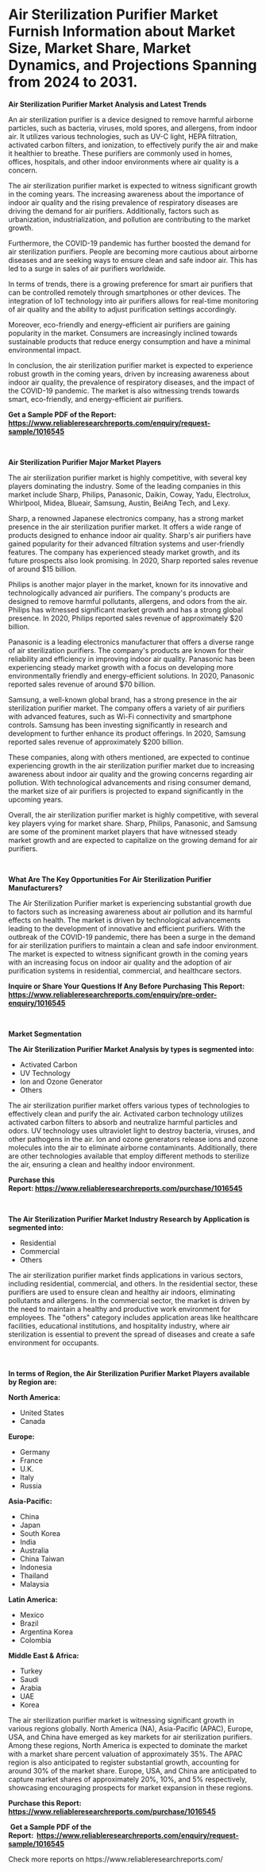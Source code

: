 <p><h1>Air Sterilization Purifier Market Furnish Information about Market Size, Market Share, Market Dynamics, and Projections Spanning from 2024 to 2031.</h1></p><p><strong>Air Sterilization Purifier Market Analysis and Latest Trends</strong></p>
<p><p>An air sterilization purifier is a device designed to remove harmful airborne particles, such as bacteria, viruses, mold spores, and allergens, from indoor air. It utilizes various technologies, such as UV-C light, HEPA filtration, activated carbon filters, and ionization, to effectively purify the air and make it healthier to breathe. These purifiers are commonly used in homes, offices, hospitals, and other indoor environments where air quality is a concern.</p><p>The air sterilization purifier market is expected to witness significant growth in the coming years. The increasing awareness about the importance of indoor air quality and the rising prevalence of respiratory diseases are driving the demand for air purifiers. Additionally, factors such as urbanization, industrialization, and pollution are contributing to the market growth.</p><p>Furthermore, the COVID-19 pandemic has further boosted the demand for air sterilization purifiers. People are becoming more cautious about airborne diseases and are seeking ways to ensure clean and safe indoor air. This has led to a surge in sales of air purifiers worldwide.</p><p>In terms of trends, there is a growing preference for smart air purifiers that can be controlled remotely through smartphones or other devices. The integration of IoT technology into air purifiers allows for real-time monitoring of air quality and the ability to adjust purification settings accordingly.</p><p>Moreover, eco-friendly and energy-efficient air purifiers are gaining popularity in the market. Consumers are increasingly inclined towards sustainable products that reduce energy consumption and have a minimal environmental impact.</p><p>In conclusion, the air sterilization purifier market is expected to experience robust growth in the coming years, driven by increasing awareness about indoor air quality, the prevalence of respiratory diseases, and the impact of the COVID-19 pandemic. The market is also witnessing trends towards smart, eco-friendly, and energy-efficient air purifiers.</p></p>
<p><strong>Get a Sample PDF of the Report:&nbsp; <a href="https://www.reliableresearchreports.com/enquiry/request-sample/1016545">https://www.reliableresearchreports.com/enquiry/request-sample/1016545</a></strong></p>
<p>&nbsp;</p>
<p><strong>Air Sterilization Purifier Major Market Players</strong></p>
<p><p>The air sterilization purifier market is highly competitive, with several key players dominating the industry. Some of the leading companies in this market include Sharp, Philips, Panasonic, Daikin, Coway, Yadu, Electrolux, Whirlpool, Midea, Blueair, Samsung, Austin, BeiAng Tech, and Lexy.</p><p>Sharp, a renowned Japanese electronics company, has a strong market presence in the air sterilization purifier market. It offers a wide range of products designed to enhance indoor air quality. Sharp's air purifiers have gained popularity for their advanced filtration systems and user-friendly features. The company has experienced steady market growth, and its future prospects also look promising. In 2020, Sharp reported sales revenue of around $15 billion.</p><p>Philips is another major player in the market, known for its innovative and technologically advanced air purifiers. The company's products are designed to remove harmful pollutants, allergens, and odors from the air. Philips has witnessed significant market growth and has a strong global presence. In 2020, Philips reported sales revenue of approximately $20 billion.</p><p>Panasonic is a leading electronics manufacturer that offers a diverse range of air sterilization purifiers. The company's products are known for their reliability and efficiency in improving indoor air quality. Panasonic has been experiencing steady market growth with a focus on developing more environmentally friendly and energy-efficient solutions. In 2020, Panasonic reported sales revenue of around $70 billion.</p><p>Samsung, a well-known global brand, has a strong presence in the air sterilization purifier market. The company offers a variety of air purifiers with advanced features, such as Wi-Fi connectivity and smartphone controls. Samsung has been investing significantly in research and development to further enhance its product offerings. In 2020, Samsung reported sales revenue of approximately $200 billion.</p><p>These companies, along with others mentioned, are expected to continue experiencing growth in the air sterilization purifier market due to increasing awareness about indoor air quality and the growing concerns regarding air pollution. With technological advancements and rising consumer demand, the market size of air purifiers is projected to expand significantly in the upcoming years.</p><p>Overall, the air sterilization purifier market is highly competitive, with several key players vying for market share. Sharp, Philips, Panasonic, and Samsung are some of the prominent market players that have witnessed steady market growth and are expected to capitalize on the growing demand for air purifiers.</p></p>
<p>&nbsp;</p>
<p><strong>What Are The Key Opportunities For Air Sterilization Purifier Manufacturers?</strong></p>
<p><p>The Air Sterilization Purifier market is experiencing substantial growth due to factors such as increasing awareness about air pollution and its harmful effects on health. The market is driven by technological advancements leading to the development of innovative and efficient purifiers. With the outbreak of the COVID-19 pandemic, there has been a surge in the demand for air sterilization purifiers to maintain a clean and safe indoor environment. The market is expected to witness significant growth in the coming years with an increasing focus on indoor air quality and the adoption of air purification systems in residential, commercial, and healthcare sectors.</p></p>
<p><strong>Inquire or Share Your Questions If Any Before Purchasing This Report: <a href="https://www.reliableresearchreports.com/enquiry/pre-order-enquiry/1016545">https://www.reliableresearchreports.com/enquiry/pre-order-enquiry/1016545</a></strong></p>
<p>&nbsp;</p>
<p><strong>Market Segmentation</strong></p>
<p><strong>The Air Sterilization Purifier Market Analysis by types is segmented into:</strong></p>
<p><ul><li>Activated Carbon</li><li>UV Technology</li><li>Ion and Ozone Generator</li><li>Others</li></ul></p>
<p><p>The air sterilization purifier market offers various types of technologies to effectively clean and purify the air. Activated carbon technology utilizes activated carbon filters to absorb and neutralize harmful particles and odors. UV technology uses ultraviolet light to destroy bacteria, viruses, and other pathogens in the air. Ion and ozone generators release ions and ozone molecules into the air to eliminate airborne contaminants. Additionally, there are other technologies available that employ different methods to sterilize the air, ensuring a clean and healthy indoor environment.</p></p>
<p><strong>Purchase this Report:&nbsp;<a href="https://www.reliableresearchreports.com/purchase/1016545">https://www.reliableresearchreports.com/purchase/1016545</a></strong></p>
<p>&nbsp;</p>
<p><strong>The Air Sterilization Purifier Market Industry Research by Application is segmented into:</strong></p>
<p><ul><li>Residential</li><li>Commercial</li><li>Others</li></ul></p>
<p><p>The air sterilization purifier market finds applications in various sectors, including residential, commercial, and others. In the residential sector, these purifiers are used to ensure clean and healthy air indoors, eliminating pollutants and allergens. In the commercial sector, the market is driven by the need to maintain a healthy and productive work environment for employees. The "others" category includes application areas like healthcare facilities, educational institutions, and hospitality industry, where air sterilization is essential to prevent the spread of diseases and create a safe environment for occupants.</p></p>
<p>&nbsp;</p>
<p><strong>In terms of Region, the Air Sterilization Purifier Market Players available by Region are:</strong></p>
<p>
    <p> <strong> North America: </strong>
        <ul>
            <li>United States</li>
            <li>Canada</li>
        </ul>
        </p> 
    <p> <strong> Europe: </strong>
        <ul>
            <li>Germany</li>
            <li>France</li>
            <li>U.K.</li>
            <li>Italy</li>
            <li>Russia</li>
        </ul>
        </p> 
    <p> <strong> Asia-Pacific: </strong>
        <ul>
            <li>China</li>
            <li>Japan</li>
            <li>South Korea</li>
            <li>India</li>
            <li>Australia</li>
            <li>China Taiwan</li>
            <li>Indonesia</li>
            <li>Thailand</li>
            <li>Malaysia</li>
        </ul>
        </p> 
    <p> <strong> Latin America: </strong>
        <ul>
            <li>Mexico</li>
            <li>Brazil</li>
            <li>Argentina Korea</li>
            <li>Colombia</li>
        </ul>
        </p> 
    <p> <strong> Middle East & Africa: </strong>
        <ul>
            <li>Turkey</li>
            <li>Saudi</li>
            <li>Arabia</li>
            <li>UAE</li>
            <li>Korea</li>
        </ul>
    </p>
    </p>
<p><p>The air sterilization purifier market is witnessing significant growth in various regions globally. North America (NA), Asia-Pacific (APAC), Europe, USA, and China have emerged as key markets for air sterilization purifiers. Among these regions, North America is expected to dominate the market with a market share percent valuation of approximately 35%. The APAC region is also anticipated to register substantial growth, accounting for around 30% of the market share. Europe, USA, and China are anticipated to capture market shares of approximately 20%, 10%, and 5% respectively, showcasing encouraging prospects for market expansion in these regions.</p></p>
<p><strong>Purchase this Report: <a href="https://www.reliableresearchreports.com/purchase/1016545">https://www.reliableresearchreports.com/purchase/1016545</a></strong></p>
<p>&nbsp;<strong>Get a Sample PDF of the Report:&nbsp;&nbsp;<a href="https://www.reliableresearchreports.com/enquiry/request-sample/1016545">https://www.reliableresearchreports.com/enquiry/request-sample/1016545</a></strong></p>
<p><strong></strong></p>
<p>Check more reports on https://www.reliableresearchreports.com/</p>